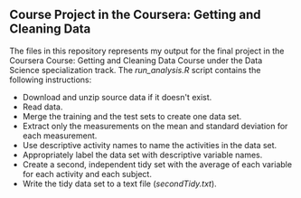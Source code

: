 ## Course Project in the Coursera: Getting and Cleaning Data

The files in this repository represents my output for the final project in the Coursera Course: Getting and Cleaning Data Course under the Data Science specialization track. The *run_analysis.R* script contains the following instructions:

* Download and unzip source data if it doesn't exist.
* Read data.
* Merge the training and the test sets to create one data set.
* Extract only the measurements on the mean and standard deviation for each measurement.
* Use descriptive activity names to name the activities in the data set.
* Appropriately label the data set with descriptive variable names.
* Create a second, independent tidy set with the average of each variable for each activity and each subject.
* Write the tidy data set to a text file (*secondTidy.txt*).
